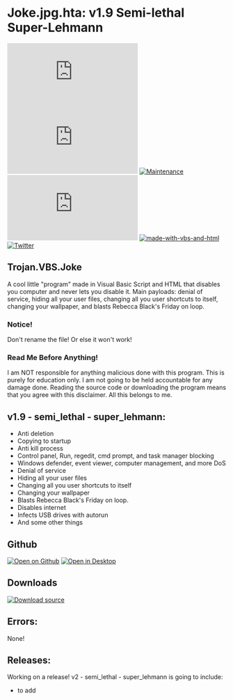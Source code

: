 # Joke.jpg.hta: v1.9 Semi-lethal Super-Lehmann
[![Issues](https://img.shields.io/github/issues/GuyRoosevelt/Joke.jpg.hta)](https://github.com/GuyRoosevelt/Joke.jpg.hta/issues)
[![Release](https://img.shields.io/github/v/release/GuyRoosevelt/Joke.jpg.hta?include_prereleases)](https://github.com/GuyRoosevelt/Joke.jpg.hta/releases)
[![Maintenance](https://img.shields.io/maintenance/yes/2020)](https://github.com/GuyRoosevelt/Joke.jpg.hta/graphs/commit-activity)
[![License](https://img.shields.io/github/license/GuyRoosevelt/Joke.jpg.hta)](https://github.com/GuyRoosevelt/Joke.jpg.hta/blob/main/LICENSE)
[![made-with-vbs-and-html](https://img.shields.io/badge/Made%20With-VBS%20and%20HTML-blue)](https://en.wikipedia.org/wiki/VBScript)
[![Twitter](https://img.shields.io/twitter/url?url=https%3A%2F%2Fgithub.com%2FGuyRoosevelt%2FJoke.jpg.hta)](https://twitter.com/)

## Trojan.VBS.Joke

A cool little "program" made in Visual Basic Script and HTML that disables you computer and never lets you disable it. Main payloads: denial of service, hiding all your user files, changing all you user shortcuts to itself, changing your wallpaper, and blasts Rebecca Black's Friday on loop.

### Notice!
Don't rename the file! Or else it won't work!

### Read Me Before Anything!
I am NOT responsible for anything malicious done with this program. This is purely for education only. I am not going to be held accountable for any damage done. Reading the source code or downloading the program means that you agree with this disclaimer. All this belongs to me.

## v1.9 - semi_lethal - super_lehmann:

- Anti deletion
- Copying to startup
- Anti kill process
- Control panel, Run, regedit, cmd prompt, and task manager blocking
- Windows defender, event viewer, computer management, and more DoS
- Denial of service
- Hiding all your user files
- Changing all you user shortcuts to itself
- Changing your wallpaper
- Blasts Rebecca Black's Friday on loop.
- Disables internet
- Infects USB drives with autorun
- And some other things

## Github
[![Open on Github](https://img.shields.io/badge/Open-On%20Github-lightgrey?logo=github&style=flat)](https://github.com/GuyRoosevelt/Joke.jpg.hta)
[![Open in Desktop](https://img.shields.io/badge/Open-With%20Github%20Desktop-green?style=flat&logo=github)](x-github-client://openRepo/https://github.com/GuyRoosevelt/Joke.jpg.hta)

## Downloads
[![Download source](https://img.shields.io/badge/Download-Source-red?style=flat&logo=github)](https://github.com/GuyRoosevelt/Joke.jpg.hta/archive/main.zip)

## Errors:
None!

## Releases:
Working on a release! v2 - semi_lethal - super_lehmann is going to include:

- to add
